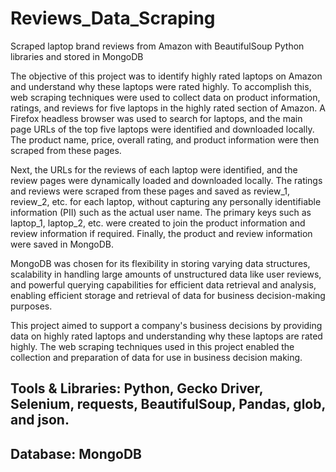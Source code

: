 # Reviews_Data_Scraping
Scraped laptop brand reviews from Amazon with BeautifulSoup Python libraries and stored in MongoDB

The objective of this project was to identify highly rated laptops on Amazon and understand why these laptops were rated highly. To accomplish this, web scraping techniques were used to collect data on product information, ratings, and reviews for five laptops in the highly rated section of Amazon. A Firefox headless browser was used to search for laptops, and the main page URLs of the top five laptops were identified and downloaded locally. The product name, price, overall rating, and product information were then scraped from these pages.

Next, the URLs for the reviews of each laptop were identified, and the review pages were dynamically loaded and downloaded locally. The ratings and reviews were scraped from these pages and saved as review_1, review_2, etc. for each laptop, without capturing any personally identifiable information (PII) such as the actual user name. The primary keys such as laptop_1, laptop_2, etc. were created to join the product information and review information if required. Finally, the product and review information were saved in MongoDB.

MongoDB was chosen for its flexibility in storing varying data structures, scalability in handling large amounts of unstructured data like user reviews, and powerful querying capabilities for efficient data retrieval and analysis, enabling efficient storage and retrieval of data for business decision-making purposes.

This project aimed to support a company's business decisions by providing data on highly rated laptops and understanding why these laptops are rated highly. The web scraping techniques used in this project enabled the collection and preparation of data for use in business decision making.

## Tools & Libraries: Python, Gecko Driver, Selenium, requests, BeautifulSoup, Pandas, glob, and json.
## Database: MongoDB
